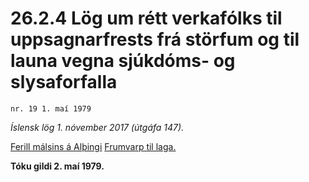 # 26.2.4 Lög um rétt verkafólks til uppsagnarfrests frá störfum og til launa vegna sjúkdóms- og slysaforfalla

`nr. 19 1. maí 1979`

_Íslensk lög 1. nóvember 2017 (útgáfa 147)._

[Ferill málsins á Alþingi](https://www.althingi.is/thingstorf/thingmalalistar-eftir-thingum/ferill/?ltg=100&mnr=159)
[Frumvarp til laga.](https://www.althingi.is/altext/100/s/pdf/0273.pdf)

**Tóku gildi 2. maí 1979.**

